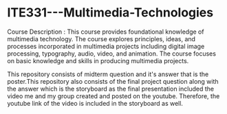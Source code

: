 # ITE331---Multimedia-Technologies

Course Description : This course provides foundational knowledge of multimedia technology. The course explores principles, ideas, and   processes incorporated in multimedia projects including digital image processing, typography, audio, video, and animation. The course focuses on basic knowledge and skills in producing multimedia projects.

This repository consists of midterm question and it's answer that is the poster.This repository also consists of the final project question along with the answer which is the storyboard as the final presentation included the video me and my group created and posted on the youtube. Therefore, the youtube link of the video is included in the storyboard as well. 
